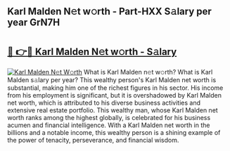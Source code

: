 ## Karl Malden N𝚎t w𝚘rth - Part-HXX S𝚊lary per year GrN7H

# <h2><a href="http://gc26qpw.nevu.top/?p=Karl+Malden">🔗 👉🔴 Karl Malden N𝚎t w𝚘rth - S𝚊lary</a></h2>

[![Karl Malden N𝚎t W𝚘rth](https://i.imgur.com/Oavwk0R.jpeg)](http://gc26qpw.nevu.top/?p=Karl+Malden)
What is Karl Malden n𝚎t w𝚘rth? What is Karl Malden s𝚊lary per year?
This wealthy person's Karl Malden net worth is substantial, making him one of the richest figures in his sector. His income from his employment is significant, but it is overshadowed by Karl Malden net worth, which is attributed to his diverse business activities and extensive real estate portfolio. This wealthy man, whose Karl Malden net worth ranks among the highest globally, is celebrated for his business acumen and financial intelligence. With a Karl Malden net worth in the billions and a notable income, this wealthy person is a shining example of the power of tenacity, perseverance, and financial wisdom.
